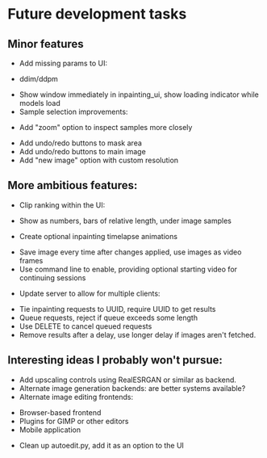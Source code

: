 # Future development tasks

## Minor features
 - Add missing params to UI:
  * ddim/ddpm
 - Show window immediately in inpainting_ui, show loading indicator while models load
 - Sample selection improvements:
  * Add "zoom" option to inspect samples more closely
 - Add undo/redo buttons to mask area
 - Add undo/redo buttons to main image
 - Add "new image" option with custom resolution

## More ambitious features:
 - Clip ranking within the UI:
  * Show as numbers, bars of relative length, under image samples
 - Create optional inpainting timelapse animations
  * Save image every time after changes applied, use images as video frames
  * Use command line to enable, providing optional starting video for continuing sessions
 - Update server to allow for multiple clients:
  * Tie inpainting requests to UUID, require UUID to get results
  * Queue requests, reject if queue exceeds some length
  * Use DELETE to cancel queued requests
  * Remove results after a delay, use longer delay if images aren't fetched.

## Interesting ideas I probably won't pursue:
 - Add upscaling controls using RealESRGAN or similar as backend.
 - Alternate image generation backends: are better systems available?
 - Alternate image editing frontends:
  * Browser-based frontend
  * Plugins for GIMP or other editors
  * Mobile application
 - Clean up autoedit.py, add it as an option to the UI
